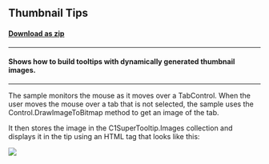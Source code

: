 ## Thumbnail Tips
#### [Download as zip](https://minhaskamal.github.io/DownGit/#/home?url=https://github.com/GrapeCity/ComponentOne-WinForms-Samples/tree/master/NetFramework\SuperTooltip\CS\ThumbnailTips)
____
#### Shows how to build tooltips with dynamically generated thumbnail images.
____
The sample monitors the mouse as it moves over a TabControl. When the user moves the mouse over a tab that is not selected, the sample uses the Control.DrawImageToBitmap method to get an image of the tab. 

It then stores the image in the C1SuperTooltip.Images collection and displays it in the tip using an HTML tag that looks like this: 

<img src='res://tabPage'>  